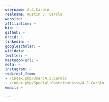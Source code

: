 ```yaml
---
username: A.J.Carolo
realname: Austin J. Carolo
website: ~
affiliation: ~
bio: ~
github: ~
orcid: ~
linkedin: ~
googlescholar: ~
wikidata: ~
twitter: ~
mastodon-url: ~
meta: ~
instagram: ~
redirect_from:
- /index.php/User:A.J.Carolo
- /index.php/Special:Contributions/A.J.Carolo
email: ~

---
```

